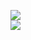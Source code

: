 [![](https://img.shields.io/badge/Made%20With-Github%20Spray-lightgrey.svg?style=for-the-badge&logo=github)](https://github.com/Annihil/github-spray#18710)  
[![](https://i.imgur.com/2DrTn0Z.gif)](https://github.com/Annihil/github-spray)